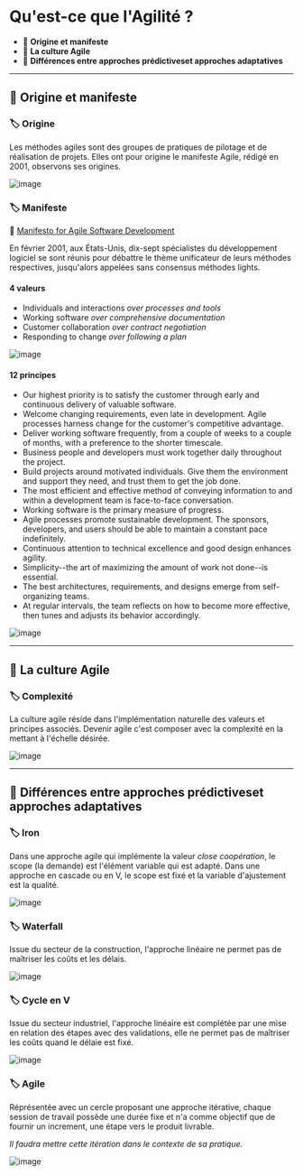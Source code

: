 # Qu'est-ce que l'Agilité ?

*  🔖 **Origine et manifeste**
*  🔖 **La culture Agile**
*  🔖 **Différences entre approches prédictiveset approches adaptatives**

___

## 📑 Origine et manifeste

### 🏷️ **Origine**

Les méthodes agiles sont des groupes de pratiques de pilotage et de réalisation de projets. Elles ont pour origine le manifeste Agile, rédigé en 2001, observons ses origines.

![image](https://raw.githubusercontent.com/seeren-training/Agile/master/wiki/resources/01/00-Origine.jpg)

### 🏷️ **Manifeste**

🔗 [Manifesto for Agile Software Development](https://agilemanifesto.org/)

En février 2001, aux États-Unis, dix-sept spécialistes du développement logiciel se sont réunis pour débattre le thème unificateur de leurs méthodes respectives, jusqu'alors appelées sans consensus méthodes lights. 

#### 4 valeurs

* Individuals and interactions *over processes and tools*
* Working software *over comprehensive documentation*
* Customer collaboration *over contract negotiation*
* Responding to change *over following a plan*

![image](https://raw.githubusercontent.com/seeren-training/Agile/master/wiki/resources/01/01-Values.jpg)

#### 12 principes

* Our highest priority is to satisfy the customer
through early and continuous delivery
of valuable software.
* Welcome changing requirements, even late in
development. Agile processes harness change for
the customer's competitive advantage.
* Deliver working software frequently, from a
couple of weeks to a couple of months, with a
preference to the shorter timescale.
* Business people and developers must work
together daily throughout the project.
* Build projects around motivated individuals.
Give them the environment and support they need,
and trust them to get the job done.
* The most efficient and effective method of
conveying information to and within a development
team is face-to-face conversation.
* Working software is the primary measure of progress.
* Agile processes promote sustainable development.
The sponsors, developers, and users should be able
to maintain a constant pace indefinitely.
* Continuous attention to technical excellence
and good design enhances agility.
* Simplicity--the art of maximizing the amount
of work not done--is essential.
* The best architectures, requirements, and designs
emerge from self-organizing teams.
* At regular intervals, the team reflects on how
to become more effective, then tunes and adjusts
its behavior accordingly. 

![image](https://raw.githubusercontent.com/seeren-training/Agile/master/wiki/resources/01/02-Principes.jpg)

___

## 📑 La culture Agile

### 🏷️ **Complexité**

La culture agile réside dans l'implémentation naturelle des valeurs et principes associés. Devenir agile c'est composer avec la complexité en la mettant à l'échelle désirée.

![image](https://raw.githubusercontent.com/seeren-training/Agile/master/wiki/resources/01/03-Objective.jpg)

___

## 📑 Différences entre approches prédictiveset approches adaptatives

### 🏷️ **Iron**

Dans une approche agile qui implémente la valeur *close coopération*, le scope (la demande) est l'élément variable qui est adapté. Dans une approche en cascade ou en V, le scope est fixé et la variable d'ajustement est la qualité.

![image](https://raw.githubusercontent.com/seeren-training/Agile/master/wiki/resources/01/04-Predictive-adaptative.jpg)

### 🏷️ **Waterfall**

Issue du secteur de la construction, l'approche linéaire ne permet pas de maîtriser les coûts et les délais.

![image](https://raw.githubusercontent.com/seeren-training/Agile/master/wiki/resources/01/05-Waterfall.jpg)

### 🏷️ **Cycle en V**

Issue du secteur industriel, l'approche linéaire est complétée par une mise en relation des étapes avec des validations, elle ne permet pas de maîtriser les coûts quand le délaie est fixé.

![image](https://raw.githubusercontent.com/seeren-training/Agile/master/wiki/resources/01/06-Cycle-en-V.jpg)

### 🏷️ **Agile**

Réprésentée avec un cercle proposant une approche itérative, chaque session de travail possède une durée fixe et n'a comme objectif que de fournir un increment, une étape vers le produit livrable. 

*Il faudra mettre cette itération dans le contexte de sa pratique.*

![image](https://raw.githubusercontent.com/seeren-training/Agile/master/wiki/resources/01/07-Iteratif.jpg)